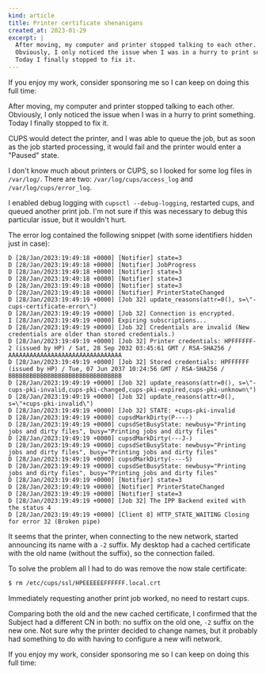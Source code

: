 ```yaml
---
kind: article
title: Printer certificate shenanigans
created_at: 2023-01-29
excerpt: |
  After moving, my computer and printer stopped talking to each other.
  Obviously, I only noticed the issue when I was in a hurry to print something.
  Today I finally stopped to fix it.
---
```


<aside markdown="1">
  If you enjoy my work, consider sponsoring me so I can keep on doing this full
  time: <https://github.com/sponsors/hugopeixoto>
</aside>

After moving, my computer and printer stopped talking to each other. Obviously,
I only noticed the issue when I was in a hurry to print something. Today I
finally stopped to fix it.

CUPS would detect the printer, and I was able to queue the job, but as soon as
the job started processing, it would fail and the printer would enter a
"Paused" state.

I don't know much about printers or CUPS, so I looked for some log files in
`/var/log/`. There are two: `/var/log/cups/access_log` and
`/var/log/cups/error_log`.

I enabled debug logging with `cupsctl --debug-logging`, restarted cups, and
queued another print job. I'm not sure if this was necessary to debug this
particular issue, but it wouldn't hurt.

The error log contained the following snippet (with some identifiers hidden
just in case):

~~~~
D [28/Jan/2023:19:49:18 +0000] [Notifier] state=3
D [28/Jan/2023:19:49:18 +0000] [Notifier] JobProgress
D [28/Jan/2023:19:49:18 +0000] [Notifier] state=3
D [28/Jan/2023:19:49:18 +0000] [Notifier] state=3
D [28/Jan/2023:19:49:18 +0000] [Notifier] state=3
D [28/Jan/2023:19:49:18 +0000] [Notifier] PrinterStateChanged
D [28/Jan/2023:19:49:19 +0000] [Job 32] update_reasons(attr=0(), s=\"-cups-certificate-error\")
D [28/Jan/2023:19:49:19 +0000] [Job 32] Connection is encrypted.
I [28/Jan/2023:19:49:19 +0000] Expiring subscriptions...
D [28/Jan/2023:19:49:19 +0000] [Job 32] Credentials are invalid (New credentials are older than stored credentials.)
D [28/Jan/2023:19:49:19 +0000] [Job 32] Printer credentials: HPFFFFFF-2 (issued by HP) / Sat, 28 Sep 2032 03:45:61 GMT / RSA-SHA256 / AAAAAAAAAAAAAAAAAAAAAAAAAAAAAAAA
D [28/Jan/2023:19:49:19 +0000] [Job 32] Stored credentials: HPFFFFFF (issued by HP) / Tue, 07 Jun 2037 10:24:56 GMT / RSA-SHA256 / BBBBBBBBBBBBBBBBBBBBBBBBBBBBBBBB
D [28/Jan/2023:19:49:19 +0000] [Job 32] update_reasons(attr=0(), s=\"-cups-pki-invalid,cups-pki-changed,cups-pki-expired,cups-pki-unknown\")
D [28/Jan/2023:19:49:19 +0000] [Job 32] update_reasons(attr=0(), s=\"+cups-pki-invalid\")
D [28/Jan/2023:19:49:19 +0000] [Job 32] STATE: +cups-pki-invalid
D [28/Jan/2023:19:49:19 +0000] cupsdMarkDirty(P----)
D [28/Jan/2023:19:49:19 +0000] cupsdSetBusyState: newbusy="Printing jobs and dirty files", busy="Printing jobs and dirty files"
D [28/Jan/2023:19:49:19 +0000] cupsdMarkDirty(---J-)
D [28/Jan/2023:19:49:19 +0000] cupsdSetBusyState: newbusy="Printing jobs and dirty files", busy="Printing jobs and dirty files"
D [28/Jan/2023:19:49:19 +0000] cupsdMarkDirty(----S)
D [28/Jan/2023:19:49:19 +0000] cupsdSetBusyState: newbusy="Printing jobs and dirty files", busy="Printing jobs and dirty files"
D [28/Jan/2023:19:49:19 +0000] [Notifier] state=3
D [28/Jan/2023:19:49:19 +0000] [Notifier] PrinterStateChanged
D [28/Jan/2023:19:49:19 +0000] [Notifier] state=3
D [28/Jan/2023:19:49:19 +0000] [Job 32] The IPP Backend exited with the status 4
D [28/Jan/2023:19:49:19 +0000] [Client 8] HTTP_STATE_WAITING Closing for error 32 (Broken pipe)
~~~~

It seems that the printer, when connecting to the new network, started
announcing its name with a `-2` suffix. My desktop had a cached certificate
with the old name (without the suffix), so the connection failed.

To solve the problem all I had to do was remove the now stale certificate:

~~~~bash
$ rm /etc/cups/ssl/HPEEEEEEFFFFFF.local.crt
~~~~

Immediately requesting another print job worked, no need to restart cups.

Comparing both the old and the new cached certificate, I confirmed that the
Subject had a different CN in both: no suffix on the old one, `-2` suffix on
the new one. Not sure why the printer decided to change names, but it probably
had something to do with having to configure a new wifi network.

<aside markdown="1">
  If you enjoy my work, consider sponsoring me so I can keep on doing this full
  time: <https://github.com/sponsors/hugopeixoto>
</aside>
